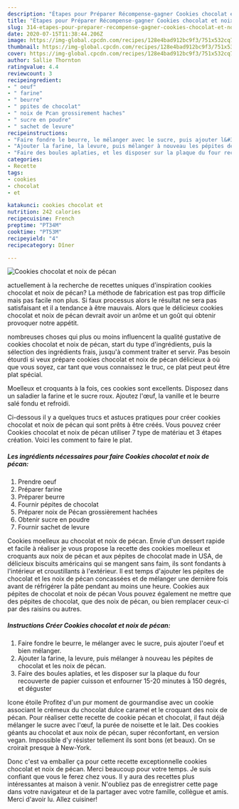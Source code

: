 ```yaml
---
description: "Étapes pour Préparer Récompense-gagner Cookies chocolat et noix de pécan"
title: "Étapes pour Préparer Récompense-gagner Cookies chocolat et noix de pécan"
slug: 314-etapes-pour-preparer-recompense-gagner-cookies-chocolat-et-noix-de-pecan
date: 2020-07-15T11:38:44.206Z
image: https://img-global.cpcdn.com/recipes/128e4bad912bc9f3/751x532cq70/cookies-chocolat-et-noix-de-pecan-photo-principale-de-la-recette.jpg
thumbnail: https://img-global.cpcdn.com/recipes/128e4bad912bc9f3/751x532cq70/cookies-chocolat-et-noix-de-pecan-photo-principale-de-la-recette.jpg
cover: https://img-global.cpcdn.com/recipes/128e4bad912bc9f3/751x532cq70/cookies-chocolat-et-noix-de-pecan-photo-principale-de-la-recette.jpg
author: Sallie Thornton
ratingvalue: 4.4
reviewcount: 3
recipeingredient:
- " oeuf"
- " farine"
- " beurre"
- " ppites de chocolat"
- " noix de Pcan grossirement haches"
- " sucre en poudre"
- " sachet de levure"
recipeinstructions:
- "Faire fondre le beurre, le mélanger avec le sucre, puis ajouter l&#39;oeuf et bien mélanger."
- "Ajouter la farine, la levure, puis mélanger à nouveau les pépites de chocolat et les noix de pécan."
- "Faire des boules aplaties, et les disposer sur la plaque du four recouverte de papier cuisson et enfourner 15-20 minutes à 150 degrés, et déguster"
categories:
- Recette
tags:
- cookies
- chocolat
- et

katakunci: cookies chocolat et 
nutrition: 242 calories
recipecuisine: French
preptime: "PT34M"
cooktime: "PT53M"
recipeyield: "4"
recipecategory: Dîner

---
```



![Cookies chocolat et noix de pécan](https://img-global.cpcdn.com/recipes/128e4bad912bc9f3/751x532cq70/cookies-chocolat-et-noix-de-pecan-photo-principale-de-la-recette.jpg)

actuellement à la recherche de recettes uniques d'inspiration cookies chocolat et noix de pécan? La méthode de fabrication est pas trop difficile mais pas facile non plus. Si faux processus alors le résultat ne sera pas satisfaisant et il a tendance à être mauvais. Alors que le délicieux cookies chocolat et noix de pécan devrait avoir un arôme et un goût qui obtenir provoquer notre appétit.

nombreuses choses qui plus ou moins influencent la qualité gustative de cookies chocolat et noix de pécan, start du type d'ingrédients, puis la sélection des ingrédients frais, jusqu'à comment traiter et servir. Pas besoin étourdi si veux prépare cookies chocolat et noix de pécan délicieux à où que vous soyez, car tant que vous connaissez le truc, ce plat peut peut être plat spécial.

Moelleux et croquants à la fois, ces cookies sont excellents. Disposez dans un saladier la farine et le sucre roux. Ajoutez l&#39;œuf, la vanille et le beurre salé fondu et refroidi.


Ci-dessous il y a quelques trucs et astuces pratiques pour créer cookies chocolat et noix de pécan qui sont prêts à être créés. Vous pouvez créer Cookies chocolat et noix de pécan utiliser 7 type de matériau et 3 étapes création. Voici les comment to faire le plat.

<!--inarticleads1-->

##### Les ingrédients nécessaires pour faire Cookies chocolat et noix de pécan:

1. Prendre  oeuf
1. Préparer  farine
1. Préparer  beurre
1. Fournir  pépites de chocolat
1. Préparer  noix de Pécan grossièrement hachées
1. Obtenir  sucre en poudre
1. Fournir  sachet de levure


Cookies moelleux au chocolat et noix de pécan. Envie d&#39;un dessert rapide et facile à réaliser je vous propose la recette des cookies moelleux et croquants aux noix de pécan et aux pépites de chocolat made in USA, de délicieux biscuits américains qui se mangent sans faim, ils sont fondants à l&#39;intérieur et croustillants à l&#39;extérieur. Il est temps d&#39;ajouter les pépites de chocolat et les noix de pécan concassées et de mélanger une dernière fois avant de réfrigérer la pâte pendant au moins une heure. Cookies aux pépites de chocolat et noix de pécan Vous pouvez également ne mettre que des pépites de chocolat, que des noix de pécan, ou bien remplacer ceux-ci par des raisins ou autres. 

<!--inarticleads2-->

##### Instructions Créer Cookies chocolat et noix de pécan:

1. Faire fondre le beurre, le mélanger avec le sucre, puis ajouter l&#39;oeuf et bien mélanger.
1. Ajouter la farine, la levure, puis mélanger à nouveau les pépites de chocolat et les noix de pécan.
1. Faire des boules aplaties, et les disposer sur la plaque du four recouverte de papier cuisson et enfourner 15-20 minutes à 150 degrés, et déguster


Icone étoile Profitez d&#39;un pur moment de gourmandise avec un cookie associant le crémeux du chocolat dulce caramel et le croquant des noix de pécan. Pour réaliser cette recette de cookie pécan et chocolat, il faut déjà mélanger le sucre avec l&#39;œuf, la purée de noisette et le lait. Des cookies géants au chocolat et aux noix de pécan, super réconfortant, en version vegan. Impossible d&#39;y résister tellement ils sont bons (et beaux). On se croirait presque à New-York. 


Donc c'est va emballer ça pour cette recette exceptionnelle cookies chocolat et noix de pécan. Merci beaucoup pour votre temps. Je suis confiant que vous le ferez chez vous. Il y aura des recettes plus  intéressantes at maison à venir. N'oubliez pas de enregistrer cette page dans votre navigateur et de la partager avec votre famille, collègue et amis. Merci d'avoir lu. Allez cuisiner!
